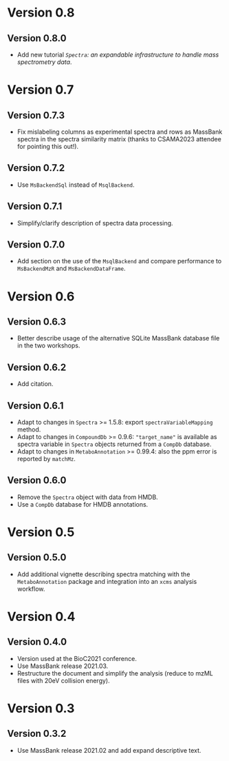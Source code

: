 # Version 0.8

## Version 0.8.0

- Add new tutorial *`Spectra`: an expandable infrastructure to handle mass
  spectrometry data*.

# Version 0.7

## Version 0.7.3

- Fix mislabeling columns as experimental spectra and rows as MassBank spectra
  in the spectra similarity matrix (thanks to CSAMA2023 attendee for pointing
  this out!).

## Version 0.7.2

- Use `MsBackendSql` instead of `MsqlBackend`.

## Version 0.7.1

- Simplify/clarify description of spectra data processing.

## Version 0.7.0

- Add section on the use of the `MsqlBackend` and compare performance to
  `MsBackendMzR` and `MsBackendDataFrame`.

# Version 0.6

## Version 0.6.3

- Better describe usage of the alternative SQLite MassBank database file in the
  two workshops.

## Version 0.6.2

- Add citation.

## Version 0.6.1

- Adapt to changes in `Spectra` >= 1.5.8: export `spectraVariableMapping`
  method.
- Adapt to changes in `CompoundDb` >= 0.9.6: `"target_name"` is available as
  spectra variable in `Spectra` objects returned from a `CompDb` database.
- Adapt to changes in `MetaboAnnotation` >= 0.99.4: also the ppm error is
  reported by `matchMz`.

## Version 0.6.0

- Remove the `Spectra` object with data from HMDB.
- Use a `CompDb` database for HMDB annotations.

# Version 0.5

## Version 0.5.0

- Add additional vignette describing spectra matching with the
  `MetaboAnnotation` package and integration into an `xcms` analysis workflow.

# Version 0.4

## Version 0.4.0

- Version used at the BioC2021 conference.
- Use MassBank release 2021.03.
- Restructure the document and simplify the analysis (reduce to mzML files with
  20eV collision energy).

# Version 0.3

## Version 0.3.2

- Use MassBank release 2021.02 and add expand descriptive text.
